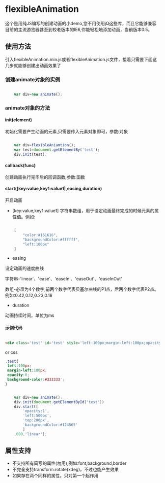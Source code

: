 # flexibleAnimation
这个是用纯JS编写的创建动画的小demo,您不用使用jQ这些库，而且它能够兼容目前的主流游览器甚至到较老版本的IE6,你能轻松地添加动画，当前版本0.5。

## 使用方法
引入flexibleAnimation.min.js或者flexibleAnimation.js文件，接着只需要下面这几步就能够创建出动画效果了

### 创建animate对象的实例

``` js

	var div=new animate();

```


### animate对象的方法

#### init(element)

初始化需要产生动画的元素,只需要传入元素对象即可，参数:对象
``` js

	var div=flexibleAniamtion();
	var test=document.getElementBy('test');
	div.init(test);

```

#### callback(func)

创建动画执行完毕后的回调函数,参数:函数

#### start([key:value,key1:value1],easing,duration)

开启动画

- [key:value,key1:value1] 
字符串数组，用于设定动画最终完成的时候元素的属性值。例如:

``` js

	[
		"color:#161616",
		"backgroundColor:#ffffff",
		"left:100px"
	]


```

- easing

设定动画的速度曲线 

字符串-'linear'、'ease'、'easeIn'、'easeOut'、'easeInOut'

数组-必须为4个数字,前两个数字代表贝塞尔曲线的P1点，后两个数字代表P2点。例如:0.42,0.12,0.23,0.18

- duration

动画持续时间，单位为ms

#### 示例代码

``` html

<div class='test' id='test' style='left:100px;margin-left:100px;opacity:0;background-color:#333333'></div>

```
or css

``` css
.test{
 left:100px;
 margin-left:100px;
 opacity:0;
 background-color:#333333';
}

```

``` js

	var div=new animate();
	div.init(document.getElementById('test'))
	div.start([
		'opacity:1',
		'left:500px',
		'top:200px',
		'backgroundColor:#124565'
		]
	,600,'linear');

```

## 属性支持

- 不支持所有简写的属性(勿用),例如:font,background,border
- 不完全支持transform:rotate(xdeg)，不过也能产生效果
- 如果存在两个同样的属性，只对第一个起作用

